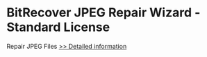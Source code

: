 # BitRecover JPEG Repair Wizard - Standard License
Repair JPEG Files
[>> Detailed information](https://secure.shareit.com/shareit/product.html?productid=301007942&affiliateid=200057808)